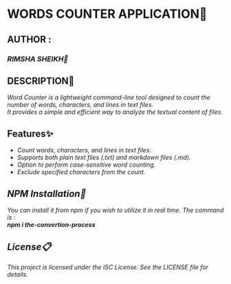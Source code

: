 <h1><b>WORDS COUNTER APPLICATION📑</b></h1>
<h2><b>AUTHOR :</b></h2>
<h3><i>RIMSHA SHEIKH🖤</i></h3>
<h2><b>DESCRIPTION📔</b></h2>
<p><i>Word Counter is a lightweight command-line tool designed to count the number of words, characters, and lines in text files.<br/>
It provides a simple and efficient way to analyze the textual content of files.</i></p>

<h2><b>Features✨</b></h2>
<ul>
<li><i>Count words, characters, and lines in text files.</li>
<li>Supports both plain text files (.txt) and markdown files (.md).</li>
<li>Option to perform case-sensitive word counting.</li>
<li>Exclude specified characters from the count.</li></li></ul>

<h2><b>NPM Installation🎯</b></h2>
<p><i>You can install it from npm if you wish to utilize it in real time.
The command is :</br>
<b>npm i the-convertion-process</b></i></p>

<h2><b>License📋</b></h2>
<p><i>This project is licensed under the ISC License. See the LICENSE file for details.</i></p>


